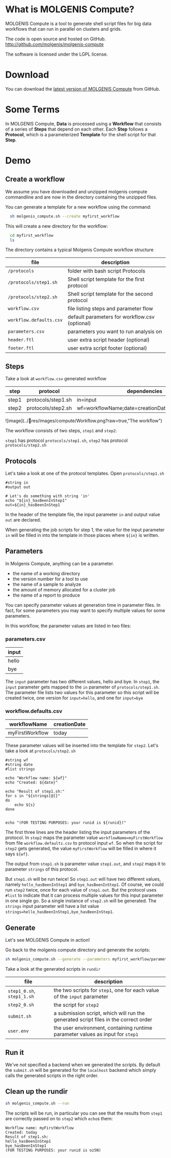 # What is MOLGENIS Compute?

MOLGENIS Compute is a tool to generate shell script files for big data workflows that can run in parallel on clusters and grids.

The code is open source and hosted on GitHub.
http://github.com/molgenis/molgenis-compute

The software is licensed under the LGPL license.

# Download
You can download the [latest version of MOLGENIS Compute](https://github.com/molgenis/molgenis-compute/releases) from GitHub.

# Some Terms
In MOLGENIS Compute, **Data** is processed using a **Workflow** that consists of a series of **Steps** that depend on each other. Each **Step** follows a **Protocol**, which is a parameterized **Template** for the shell script for that **Step**.

# Demo
## Create a workflow
We assume you have downloaded and unzipped molgenis compute commandline and are now in the directory containing the unzipped files.

You can generate a template for a new workflow using the command:

```bash
  sh molgenis_compute.sh --create myfirst_workflow
```

This will create a new directory for the workflow:

```bash
  cd myfirst_workflow
  ls
```

The directory contains a typical Molgenis Compute workflow structure

file | description
---------|----
`/protocols` |  folder with bash script Protocols
`/protocols/step1.sh` | Shell script template for the first protocol
`/protocols/step2.sh` | Shell script template for the second protocol
`workflow.csv` | file listing steps and parameter flow
`workflow.defaults.csv` | default parameters for workflow.csv (optional)
`parameters.csv` | parameters you want to run analysis on
`header.ftl` | user extra script header (optional)
`footer.ftl` | user extra script footer (optional)

## Steps
Take a look at `workflow.csv` generated workflow

step|protocol|dependencies
----|--------|----------
step1|protocols/step1.sh|in=input
step2|protocols/step2.sh|wf=workflowName;date=creationDate;strings=step1.out

![image](../res/images/compute/Workflow.png?raw=true,"The workflow")

The workflow consists of two steps, `step1` and `step2`.

`step1` has protocol `protocols/step1.sh`, `step2` has protocol `protocols/step2.sh`

## Protocols
Let's take a look at one of the protocol templates.
Open `protocols/step1.sh`

```FreeMarker
#string in
#output out

# Let's do something with string 'in'
echo "${in}_hasBeenInStep1"
out=${in}_hasBeenInStep1
```

In the header of the template file, the input parameter `in` and output value `out` are declared.

When generating the job scripts for step 1, the value for the input parameter `in` will be filled in into the template in those places where `${in}` is written.

## Parameters
In Molgenis Compute, anything can be a parameter.

* the name of a working directory
* the version number for a tool to use
* the name of a sample to analyze
* the amount of memory allocated for a cluster job
* the name of a report to produce

You can specify parameter values at generation time in parameter files.
In fact, for some parameters you may want to specify multiple values for some parameters.

In this workflow, the parameter values are listed in two files:

### parameters.csv
|input|
|-----|
|hello|
|bye  |

The `input` parameter has two different values, hello and bye.
In `step1`, the `input` parameter gets mapped to the `in` parameter of `protocols/step1.sh`.
The parameter file lists two values for this parameter so this script will be created twice, one version for `input=hello`, and one for `input=bye`

### workflow.defaults.csv
|workflowName|creationDate|
|------------|------------|
|myFirstWorkflow|today    |

These parameter values will be inserted into the template for `step2`.
Let's take a look at `protocols/step2.sh`

```FreeMarker
#string wf
#string date
#list strings

echo "Workflow name: ${wf}"
echo "Created: ${date}"

echo "Result of step1.sh:"
for s in "${strings[@]}"
do
    echo ${s}
done


echo "(FOR TESTING PURPOSES: your runid is ${runid})"
```

The first three lines are the header listing the input parameters of the protocol.
In `step2` maps the parameter value `workflowName=myFirstWorkflow` from file `workflow.defaults.csv` to protocol input `wf`. So when the script for `step2` gets generated, the value `myFirstWorkflow` will be filled in where it says `${wf}`.

The output from `step1.sh` is parameter value `step1.out`, and `step2` maps it to parameter `strings` of this protocol.

But `step1.sh` will be run twice! So `step1.out` will have two different values, namely `hello_hasBeenInStep1` and `bye_hasBeenInStep1`. Of course, we could run `step2` twice, once for each value of `step1.out`. But the protocol uses `#list` to indicate that it can process multiple values for this input parameter in one single go. So a single instance of `step2.sh` will be generated. The `strings` input parameter will have a list value `strings=hello_hasBeenInStep1,bye_hasBeenInStep1`.

## Generate
Let's see MOLGENIS Compute in action!

Go back to the molgenis compute directory and generate the scripts:

```bash
sh molgenis_compute.sh --generate --parameters myfirst_workflow/parameters.csv --workflow myfirst_workflow/workflow.csv --defaults myfirst_workflow/workflow.defaults.csv
```

Take a look at the generated scripts in `rundir`

file | description
---------|----
`step1_0.sh`, `step1_1.sh`|	 the two scripts for `step1`, one for each value of the `input` parameter
`step2_0.sh`| the script for `step2`
`submit.sh`| a submission script, which will run the generated script files in the correct order
`user.env`| the user environment, containing runtime parameter values as input for `step1`

## Run it
We've not specified a backend when we generated the scripts. By default the `submit.sh` will be generated for the `localhost` backend which simply calls the generated scripts in the right order.

## Clean up the rundir
```bash
sh molgenis_compute.sh --run
```

The scripts will be run, in particular you can see that the results from `step1` are correctly passed on to `step2` which `echo`s them:

```
Workflow name: myFirstWorkflow
Created: today
Result of step1.sh:
hello_hasBeenInStep1
bye_hasBeenInStep1
(FOR TESTING PURPOSES: your runid is oz5N)
```
